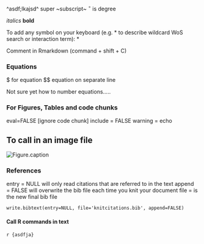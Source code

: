 


^asdf;lkajsd^ super
~subscript~
$^\circ$ is degree


*italics*
**bold**

To add any symbol on your keyboard (e.g. * to describe wildcard WoS search or interaction term): 
\*


Comment in Rmarkdown (command + shift + C)

<!--this comments out a section-->

### Equations

$ for equation
$$ equation on separate line

Not sure yet how to number equations.....

### For Figures, Tables and code chunks

eval=FALSE [ignore code chunk]
include = FALSE
warning =
echo

## To call in an image file
![Figure.caption](../filepath.png)


### References
entry = NULL will only read citations that are referred to in the text
append = FALSE will overwrite the bib file each time you knit your document
file = is the new final bib file  

```{r, warning=FALSE, message=FALSE, echo=FALSE}
write.bibtext(entry=NULL, file='knitcitations.bib', append=FALSE)
```
#### Call R commands in text

`r {asdfja}`
